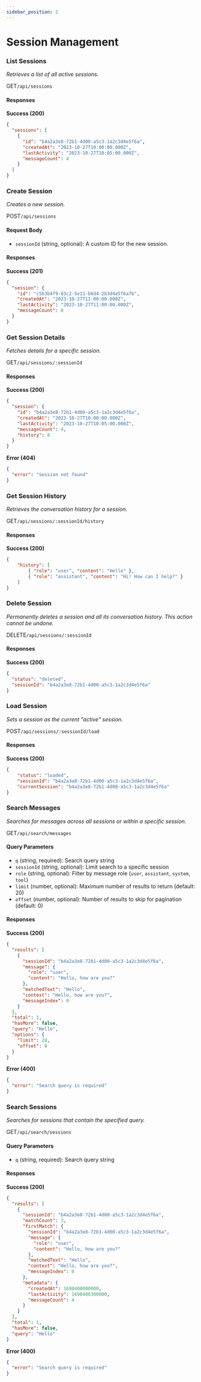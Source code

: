 ```yaml
---
sidebar_position: 2
---
```


# Session Management

### List Sessions
*Retrieves a list of all active sessions.*

<p class="api-endpoint-header"><span class="api-method get">GET</span><code>/api/sessions</code></p>

#### Responses

**Success (200)**
```json
{
  "sessions": [
    {
      "id": "b4a2a3e8-72b1-4d00-a5c3-1a2c3d4e5f6a",
      "createdAt": "2023-10-27T10:00:00.000Z",
      "lastActivity": "2023-10-27T10:05:00.000Z",
      "messageCount": 4
    }
  ]
}
```

### Create Session
*Creates a new session.*

<p class="api-endpoint-header"><span class="api-method post">POST</span><code>/api/sessions</code></p>

#### Request Body
- `sessionId` (string, optional): A custom ID for the new session.

#### Responses

**Success (201)**
```json
{
  "session": {
    "id": "c5b3b4f9-83c2-5e11-b6d4-2b3d4e5f6a7b",
    "createdAt": "2023-10-27T11:00:00.000Z",
    "lastActivity": "2023-10-27T11:00:00.000Z",
    "messageCount": 0
  }
}
```

### Get Session Details
*Fetches details for a specific session.*

<p class="api-endpoint-header"><span class="api-method get">GET</span><code>/api/sessions/:sessionId</code></p>

#### Responses

**Success (200)**
```json
{
  "session": {
    "id": "b4a2a3e8-72b1-4d00-a5c3-1a2c3d4e5f6a",
    "createdAt": "2023-10-27T10:00:00.000Z",
    "lastActivity": "2023-10-27T10:05:00.000Z",
    "messageCount": 4,
    "history": 8
  }
}
```

**Error (404)**
```json
{
  "error": "Session not found"
}
```

### Get Session History
*Retrieves the conversation history for a session.*

<p class="api-endpoint-header"><span class="api-method get">GET</span><code>/api/sessions/:sessionId/history</code></p>

#### Responses

**Success (200)**
```json
{
    "history": [
        { "role": "user", "content": "Hello" },
        { "role": "assistant", "content": "Hi! How can I help?" }
    ]
}
```

### Delete Session
*Permanently deletes a session and all its conversation history. This action cannot be undone.*

<p class="api-endpoint-header"><span class="api-method delete">DELETE</span><code>/api/sessions/:sessionId</code></p>

#### Responses

**Success (200)**
```json
{
  "status": "deleted",
  "sessionId": "b4a2a3e8-72b1-4d00-a5c3-1a2c3d4e5f6a"
}
```

### Load Session
*Sets a session as the current "active" session.*

<p class="api-endpoint-header"><span class="api-method post">POST</span><code>/api/sessions/:sessionId/load</code></p>

#### Responses

**Success (200)**
```json
{
    "status": "loaded",
    "sessionId": "b4a2a3e8-72b1-4d00-a5c3-1a2c3d4e5f6a",
    "currentSession": "b4a2a3e8-72b1-4d00-a5c3-1a2c3d4e5f6a"
}
```

### Search Messages
*Searches for messages across all sessions or within a specific session.*

<p class="api-endpoint-header"><span class="api-method get">GET</span><code>/api/search/messages</code></p>

#### Query Parameters
- `q` (string, required): Search query string
- `sessionId` (string, optional): Limit search to a specific session
- `role` (string, optional): Filter by message role (`user`, `assistant`, `system`, `tool`)
- `limit` (number, optional): Maximum number of results to return (default: 20)
- `offset` (number, optional): Number of results to skip for pagination (default: 0)

#### Responses

**Success (200)**
```json
{
  "results": [
    {
      "sessionId": "b4a2a3e8-72b1-4d00-a5c3-1a2c3d4e5f6a",
      "message": {
        "role": "user",
        "content": "Hello, how are you?"
      },
      "matchedText": "Hello",
      "context": "Hello, how are you?",
      "messageIndex": 0
    }
  ],
  "total": 1,
  "hasMore": false,
  "query": "Hello",
  "options": {
    "limit": 20,
    "offset": 0
  }
}
```

**Error (400)**
```json
{
  "error": "Search query is required"
}
```

### Search Sessions
*Searches for sessions that contain the specified query.*

<p class="api-endpoint-header"><span class="api-method get">GET</span><code>/api/search/sessions</code></p>

#### Query Parameters
- `q` (string, required): Search query string

#### Responses

**Success (200)**
```json
{
  "results": [
    {
      "sessionId": "b4a2a3e8-72b1-4d00-a5c3-1a2c3d4e5f6a",
      "matchCount": 3,
      "firstMatch": {
        "sessionId": "b4a2a3e8-72b1-4d00-a5c3-1a2c3d4e5f6a",
        "message": {
          "role": "user",
          "content": "Hello, how are you?"
        },
        "matchedText": "Hello",
        "context": "Hello, how are you?",
        "messageIndex": 0
      },
      "metadata": {
        "createdAt": 1698408000000,
        "lastActivity": 1698408300000,
        "messageCount": 4
      }
    }
  ],
  "total": 1,
  "hasMore": false,
  "query": "Hello"
}
```

**Error (400)**
```json
{
  "error": "Search query is required"
}
```
